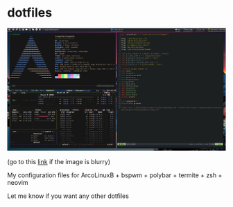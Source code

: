 # dotfiles
![screenshot](https://github.com/iinc0gnit0/dotfiles/blob/master/screenshot.png)

(go to this [link](https://github.com/iinc0gnit0/dotfiles/blob/master/screenshot.png) if the image is blurry)

My configuration files for ArcoLinuxB + bspwm + polybar + termite + zsh + neovim

Let me know if you want any other dotfiles
